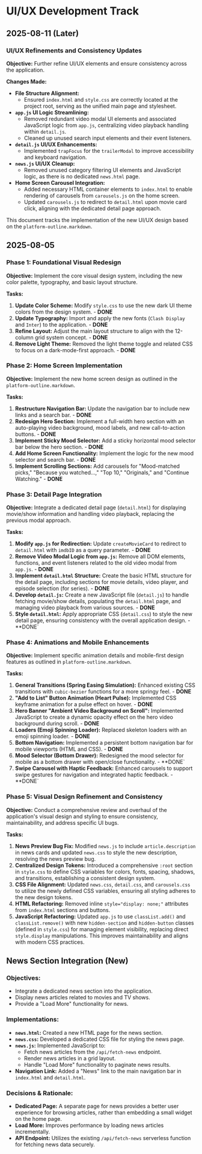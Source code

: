# UI/UX Development Track

## 2025-08-11 (Later)

### UI/UX Refinements and Consistency Updates

**Objective:** Further refine UI/UX elements and ensure consistency across the application.

**Changes Made:**

*   **File Structure Alignment:**
    *   Ensured `index.html` and `style.css` are correctly located at the project root, serving as the unified main page and stylesheet.
*   **`app.js` UI Logic Streamlining:**
    *   Removed redundant video modal UI elements and associated JavaScript logic from `app.js`, centralizing video playback handling within `detail.js`.
    *   Cleaned up unused search input elements and their event listeners.
*   **`detail.js` UI/UX Enhancements:**
    *   Implemented `trapFocus` for the `trailerModal` to improve accessibility and keyboard navigation.
*   **`news.js` UI/UX Cleanup:**
    *   Removed unused category filtering UI elements and JavaScript logic, as there is no dedicated `news.html` page.
*   **Home Screen Carousel Integration:**
    *   Added necessary HTML container elements to `index.html` to enable rendering of carousels from `carousels.js` on the home screen.
    *   Updated `carousels.js` to redirect to `detail.html` upon movie card click, aligning with the dedicated detail page approach.

This document tracks the implementation of the new UI/UX design based on the `platform-outline.markdown`.

## 2025-08-05

### Phase 1: Foundational Visual Redesign

**Objective:** Implement the core visual design system, including the new color palette, typography, and basic layout structure.

**Tasks:**

1.  **Update Color Scheme:** Modify `style.css` to use the new dark UI theme colors from the design system. - **DONE**
2.  **Update Typography:** Import and apply the new fonts (`Clash Display` and `Inter`) to the application. - **DONE**
3.  **Refine Layout:** Adjust the main layout structure to align with the 12-column grid system concept. - **DONE**
4.  **Remove Light Theme:** Removed the light theme toggle and related CSS to focus on a dark-mode-first approach. - **DONE**

### Phase 2: Home Screen Implementation

**Objective:** Implement the new home screen design as outlined in the `platform-outline.markdown`.

**Tasks:**

1.  **Restructure Navigation Bar:** Update the navigation bar to include new links and a search bar. - **DONE**
2.  **Redesign Hero Section:** Implement a full-width hero section with an auto-playing video background, mood labels, and new call-to-action buttons. - **DONE**
3.  **Implement Sticky Mood Selector:** Add a sticky horizontal mood selector bar below the hero section. - **DONE**
4.  **Add Home Screen Functionality:** Implement the logic for the new mood selector and search bar. - **DONE**
5.  **Implement Scrolling Sections:** Add carousels for "Mood-matched picks," "Because you watched...," "Top 10," "Originals," and "Continue Watching." - **DONE**

### Phase 3: Detail Page Integration

**Objective:** Integrate a dedicated detail page (`detail.html`) for displaying movie/show information and handling video playback, replacing the previous modal approach.

**Tasks:**

1.  **Modify `app.js` for Redirection:** Update `createMovieCard` to redirect to `detail.html` with `imdbID` as a query parameter. - **DONE**
2.  **Remove Video Modal Logic from `app.js`:** Remove all DOM elements, functions, and event listeners related to the old video modal from `app.js`. - **DONE**
3.  **Implement `detail.html` Structure:** Create the basic HTML structure for the detail page, including sections for movie details, video player, and episode selection (for series). - **DONE**
4.  **Develop `detail.js`:** Create a new JavaScript file (`detail.js`) to handle fetching movie/show details, populating the `detail.html` page, and managing video playback from various sources. - **DONE**
5.  **Style `detail.html`:** Apply appropriate CSS (`detail.css`) to style the new detail page, ensuring consistency with the overall application design. - **DONE`

### Phase 4: Animations and Mobile Enhancements

**Objective:** Implement specific animation details and mobile-first design features as outlined in `platform-outline.markdown`.

**Tasks:**

1.  **General Transitions (Spring Easing Simulation):** Enhanced existing CSS transitions with `cubic-bezier` functions for a more springy feel. - **DONE**
2.  **"Add to List" Button Animation (Heart Pulse):** Implemented CSS keyframe animation for a pulse effect on hover. - **DONE**
3.  **Hero Banner "Ambient Video Background on Scroll":** Implemented JavaScript to create a dynamic opacity effect on the hero video background during scroll. - **DONE**
4.  **Loaders (Emoji Spinning Loader):** Replaced skeleton loaders with an emoji spinning loader. - **DONE**
5.  **Bottom Navigation:** Implemented a persistent bottom navigation bar for mobile viewports (HTML and CSS). - **DONE**
6.  **Mood Selector (Bottom Drawer):** Redesigned the mood selector for mobile as a bottom drawer with open/close functionality. - **DONE`
7.  **Swipe Carousel with Haptic Feedback:** Enhanced carousels to support swipe gestures for navigation and integrated haptic feedback. - **DONE`

### Phase 5: Visual Design Refinement and Consistency

**Objective:** Conduct a comprehensive review and overhaul of the application's visual design and styling to ensure consistency, maintainability, and address specific UI bugs.

**Tasks:**

1.  **News Preview Bug Fix:** Modified `news.js` to include `article.description` in news cards and updated `news.css` to style the new description, resolving the news preview bug.
2.  **Centralized Design Tokens:** Introduced a comprehensive `:root` section in `style.css` to define CSS variables for colors, fonts, spacing, shadows, and transitions, establishing a consistent design system.
3.  **CSS File Alignment:** Updated `news.css`, `detail.css`, and `carousels.css` to utilize the newly defined CSS variables, ensuring all styling adheres to the new design tokens.
4.  **HTML Refactoring:** Removed inline `style="display: none;"` attributes from `index.html` sections and buttons.
5.  **JavaScript Refactoring:** Updated `app.js` to use `classList.add()` and `classList.remove()` with new `hidden-section` and `hidden-button` classes (defined in `style.css`) for managing element visibility, replacing direct `style.display` manipulations. This improves maintainability and aligns with modern CSS practices.

## News Section Integration (New)

### Objectives:
*   Integrate a dedicated news section into the application.
*   Display news articles related to movies and TV shows.
*   Provide a "Load More" functionality for news.

### Implementations:
*   **`news.html`:** Created a new HTML page for the news section.
*   **`news.css`:** Developed a dedicated CSS file for styling the news page.
*   **`news.js`:** Implemented JavaScript to:
    *   Fetch news articles from the `/api/fetch-news` endpoint.
    *   Render news articles in a grid layout.
    *   Handle "Load More" functionality to paginate news results.
*   **Navigation Link:** Added a "News" link to the main navigation bar in `index.html` and `detail.html`.

### Decisions & Rationale:
*   **Dedicated Page:** A separate page for news provides a better user experience for browsing articles, rather than embedding a small widget on the home page.
*   **Load More:** Improves performance by loading news articles incrementally.
*   **API Endpoint:** Utilizes the existing `/api/fetch-news` serverless function for fetching news data securely.

